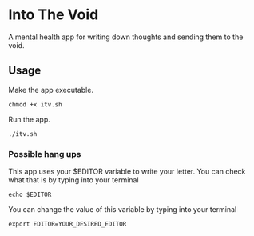 # Into The Void
A mental health app for writing down thoughts and sending them to the void.

## Usage
Make the app executable.
```
chmod +x itv.sh
```
Run the app.
```
./itv.sh
```

### Possible hang ups
This app uses your $EDITOR variable to write your letter. You can check what that is by typing into your terminal
```
echo $EDITOR
```
You can change the value of this variable by typing into your terminal
```
export EDITOR=YOUR_DESIRED_EDITOR
```
